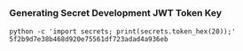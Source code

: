 ##

### Generating Secret Development JWT Token Key
```shell
python -c 'import secrets; print(secrets.token_hex(20));'
5f2b9d7e38b468d920e75561df723adad4a936eb
```
